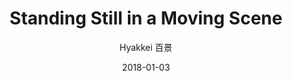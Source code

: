 ---
title: "Standing Still in a Moving Scene"
subtitle: "Hyakkei 百景"
customForwardUrl: "https://www.youtube.com/watch?v=yNFWVRiYuPE"
displayImg: "https://img.youtube.com/vi/yNFWVRiYuPE/0.jpg"
date: "2018-01-03"
newTab: true 
---